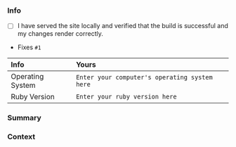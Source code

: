 <!-- The following sections are only required for pull requests that introduce changes. If you are using a pull request to add a new event or announcement, these sections are only recommended, not required. -->

### Info
<!-- Enter an `x` between the square brackets to check the checkbox. Before submitting a pull request, it's important that you first serve the site locally on your branch to verify that the build is successful and your changes display appropriately.-->

- [ ] I have served the site locally and verified that the build is successful and my changes render correctly. 

<!-- Link to the issue(s) that this pull request addresses-->
*   Fixes `#1` 

|Info|Yours|
|:---|:---|
|Operating System|`Enter your computer's operating system here`|
|Ruby Version|`Enter your ruby version here`|

### Summary
<!-- Use this section to provide a summary of your changes -->

### Context
<!-- Use this section to explain the context surrounding your changes -->
